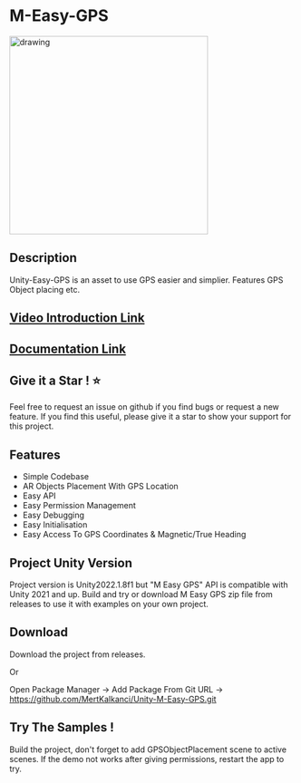 # M-Easy-GPS

<a href="https://www.youtube.com/watch?v=9-UIOkR1zIA&t=11s">
<img src="https://github.com/MertKalkanci/Unity-M-Easy-GPS/blob/main/readme.gif" alt="drawing" height="350"/>
</a>

## Description
Unity-Easy-GPS is an asset to use GPS easier and simplier. Features GPS Object placing etc.

## [Video Introduction Link](https://www.youtube.com/watch?v=9-UIOkR1zIA&t=11s)

## [Documentation Link](https://docs.google.com/document/d/18pJIIJ79jd8tpjXdMVP80ITcaW1g6mN9heOl3Q9wn04/edit?usp=sharing)

## Give it a Star ! ⭐

Feel free to request an issue on github if you find bugs or request a new feature. 
If you find this useful, please give it a star to show your support for this project.

## Features

- Simple Codebase
- AR Objects Placement With GPS Location
- Easy API
- Easy Permission Management
- Easy Debugging
- Easy Initialisation
- Easy Access To GPS Coordinates & Magnetic/True Heading


## Project Unity Version

Project version is Unity2022.1.8f1 but "M Easy GPS" API is compatible with Unity 2021 and up. Build and try or download M Easy GPS zip file from releases to use it with examples on your own project.

## Download

Download the project from releases. 

Or

Open Package Manager -> Add Package From Git URL -> https://github.com/MertKalkanci/Unity-M-Easy-GPS.git

## Try The Samples !

Build the project, don't forget to add GPSObjectPlacement scene to active scenes. If the demo not works after giving permissions, restart the app to try.

